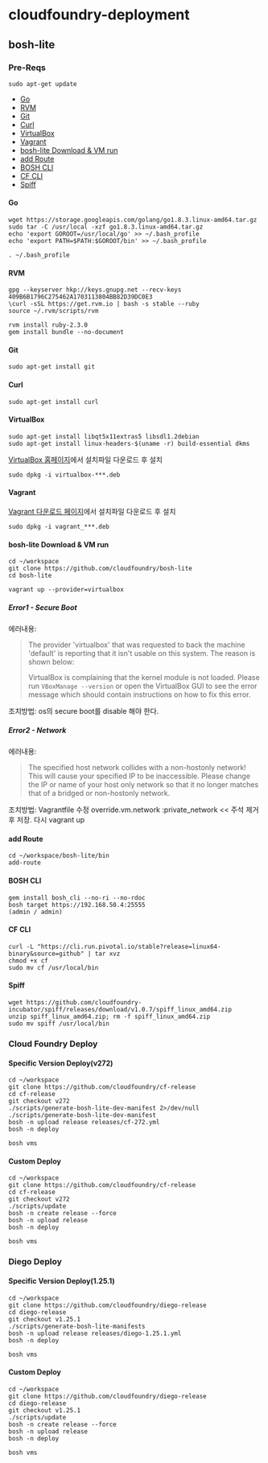 # cloudfoundry-deployment

## bosh-lite

### Pre-Reqs
```
sudo apt-get update
```
- [Go](#go)  
- [RVM](#rvm)  
- [Git](#git)  
- [Curl](#curl)  
- [VirtualBox](#virtualbox)  
- [Vagrant](#vagrant)  
- [bosh-lite Download & VM run](#bosh-lite-download--vm-run)  
- [add Route](#add-route)  
- [BOSH CLI](#bosh-cli)  
- [CF CLI](#cf-cli)  
- [Spiff](#spiff)  

#### Go
```
wget https://storage.googleapis.com/golang/go1.8.3.linux-amd64.tar.gz
sudo tar -C /usr/local -xzf go1.8.3.linux-amd64.tar.gz
echo 'export GOROOT=/usr/local/go' >> ~/.bash_profile
echo 'export PATH=$PATH:$GOROOT/bin' >> ~/.bash_profile

. ~/.bash_profile
```

#### RVM
```
gpg --keyserver hkp://keys.gnupg.net --recv-keys 409B6B1796C275462A1703113804BB82D39DC0E3
\curl -sSL https://get.rvm.io | bash -s stable --ruby
source ~/.rvm/scripts/rvm

rvm install ruby-2.3.0
gem install bundle --no-document
```

#### Git
```
sudo apt-get install git
```

#### Curl
```
sudo apt-get install curl
```

#### VirtualBox
```
sudo apt-get install libqt5x11extras5 libsdl1.2debian
sudo apt-get install linux-headers-$(uname -r) build-essential dkms
```
[VirtualBox 홈페이지](https://www.virtualbox.org)에서 설치파일 다운로드 후 설치
```
sudo dpkg -i virtualbox-***.deb
```

#### Vagrant
[Vagrant 다운로드 페이지](https://www.vagrantup.com/downloads.html)에서 설치파일 다운로드 후 설치
```
sudo dpkg -i vagrant_***.deb
```

#### bosh-lite Download & VM run
```
cd ~/workspace
git clone https://github.com/cloudfoundry/bosh-lite
cd bosh-lite

vagrant up --provider=virtualbox
```
##### Error1 - Secure Boot
에러내용:
>The provider 'virtualbox' that was requested to back the machine
>'default' is reporting that it isn't usable on this system. The
>reason is shown below:
>
>VirtualBox is complaining that the kernel module is not loaded. Please
>run `VBoxManage --version` or open the VirtualBox GUI to see the error
>message which should contain instructions on how to fix this error.

조치방법: os의 secure boot를 disable 해야 한다.

##### Error2 - Network
에러내용:
>The specified host network collides with a non-hostonly network!
>This will cause your specified IP to be inaccessible. Please change
>the IP or name of your host only network so that it no longer matches that of
>a bridged or non-hostonly network.

조치방법: Vagrantfile 수정
override.vm.network :private_network  << 주석 제거 후 저장. 다시 vagrant up

#### add Route
```
cd ~/workspace/bosh-lite/bin
add-route
```

#### BOSH CLI
```
gem install bosh_cli --no-ri --no-rdoc
bosh target https://192.168.50.4:25555
(admin / admin)
```

#### CF CLI
```
curl -L "https://cli.run.pivotal.io/stable?release=linux64-binary&source=github" | tar xvz
chmod +x cf
sudo mv cf /usr/local/bin
```

#### Spiff
```
wget https://github.com/cloudfoundry-incubator/spiff/releases/download/v1.0.7/spiff_linux_amd64.zip
unzip spiff_linux_amd64.zip; rm -f spiff_linux_amd64.zip
sudo mv spiff /usr/local/bin
```


### Cloud Foundry Deploy
#### Specific Version Deploy(v272)
```
cd ~/workspace
git clone https://github.com/cloudfoundry/cf-release
cd cf-release
git checkout v272
./scripts/generate-bosh-lite-dev-manifest 2>/dev/null
./scripts/generate-bosh-lite-dev-manifest
bosh -n upload release releases/cf-272.yml
bosh -n deploy

bosh vms
```
#### Custom Deploy
```
cd ~/workspace
git clone https://github.com/cloudfoundry/cf-release
cd cf-release
git checkout v272
./scripts/update
bosh -n create release --force
bosh -n upload release
bosh -n deploy

bosh vms
```

### Diego Deploy
#### Specific Version Deploy(1.25.1)
```
cd ~/workspace
git clone https://github.com/cloudfoundry/diego-release
cd diego-release
git checkout v1.25.1
./scripts/generate-bosh-lite-manifests
bosh -n upload release releases/diego-1.25.1.yml
bosh -n deploy

bosh vms
```
#### Custom Deploy
```
cd ~/workspace
git clone https://github.com/cloudfoundry/diego-release
cd diego-release
git checkout v1.25.1
./scripts/update
bosh -n create release --force
bosh -n upload release
bosh -n deploy

bosh vms
```
